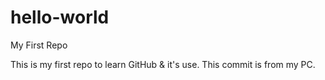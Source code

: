 # hello-world
My First Repo

This is my first repo to learn GitHub & it's use.
This commit is from my PC.